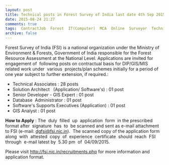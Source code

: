 ```yaml
---
layout: post
title: Technical posts in Forest Survey of India last date 4th Sep 2015   
date: 2015-08-24 21:27
comments: true
tags:  ContractJob  Forest  IT(Computer)  MCA  Online  Surveyor  Technical  Uttarakhand 
archive: false
---
```

Forest Survey of India (FSI) is a national organization under the Ministry of Environment & Forests, Government of India responsible for the Forest Resource Assessment at the National Level. Applications are invited for engagement of  following posts on contractual basis for DIP/GIS/MIS  related work under  various  projects/plan schemes initially for a period of one year subject to further extension, if required.:

- Technical Associates : 28 posts
- Solution Architect   (Application/ Software's) : 01 post
- Senior Developer - GIS Expert : 01 post
- Database  Administrator : 01 post
- Software's Supports Executives (Application) : 01 post
- GIS Analyst : 01 post 


**How to Apply** : The  duly  filled  up  application  form  in the prescribed format after  signature  has  to  be scanned and sent as e-mail attachment to FSI (e-mail: dgfsi@fsi.nic.in).  The scanned copy of the application form  along  with  attested  copy  of  experience  certificate  should  reach  FSI  through  e-mail latest by  5.30 pm  of  04/09/2015.


Please visit <http://fsi.nic.in/recruitments.php> for more information and application format.




